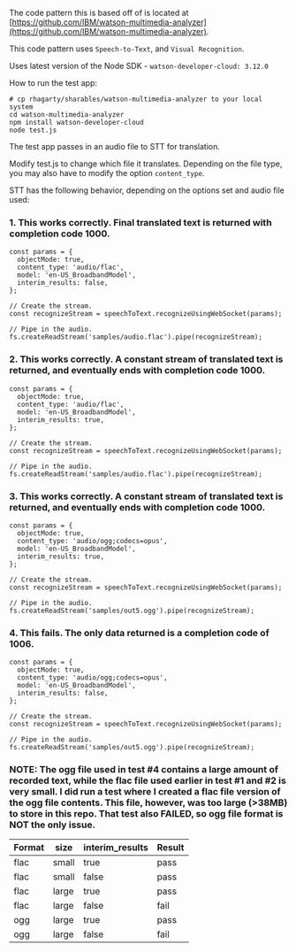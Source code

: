 The code pattern this is based off of is located at [https://github.com/IBM/watson-multimedia-analyzer](https://github.com/IBM/watson-multimedia-analyzer).

This code pattern uses `Speech-to-Text`, and `Visual Recognition`. 

Uses latest version of the Node SDK - `watson-developer-cloud: 3.12.0`


How to run the test app:
```
# cp rhagarty/sharables/watson-multimedia-analyzer to your local system
cd watson-multimedia-analyzer
npm install watson-developer-cloud
node test.js
```

The test app passes in an audio file to STT for translation.

Modify test.js to change which file it translates. Depending on the file type, you may also have to modify the option `content_type`. 

STT has the following behavior, depending on the options set and audio file used:

### 1. This works correctly. Final translated text is returned with completion code 1000.
```
const params = {
  objectMode: true,
  content_type: 'audio/flac',
  model: 'en-US_BroadbandModel',
  interim_results: false,
};

// Create the stream.
const recognizeStream = speechToText.recognizeUsingWebSocket(params);

// Pipe in the audio.
fs.createReadStream('samples/audio.flac').pipe(recognizeStream);
```

### 2. This works correctly. A constant stream of translated text is returned, and eventually ends with completion code 1000.
```
const params = {
  objectMode: true,
  content_type: 'audio/flac',
  model: 'en-US_BroadbandModel',
  interim_results: true,
};

// Create the stream.
const recognizeStream = speechToText.recognizeUsingWebSocket(params);

// Pipe in the audio.
fs.createReadStream('samples/audio.flac').pipe(recognizeStream);
```

### 3. This works correctly. A constant stream of translated text is returned, and eventually ends with completion code 1000.
```
const params = {
  objectMode: true,
  content_type: 'audio/ogg;codecs=opus',
  model: 'en-US_BroadbandModel',
  interim_results: true,
};

// Create the stream.
const recognizeStream = speechToText.recognizeUsingWebSocket(params);

// Pipe in the audio.
fs.createReadStream('samples/out5.ogg').pipe(recognizeStream);
```

### 4. This fails. The only data returned is a completion code of 1006.
```
const params = {
  objectMode: true,
  content_type: 'audio/ogg;codecs=opus',
  model: 'en-US_BroadbandModel',
  interim_results: false,
};

// Create the stream.
const recognizeStream = speechToText.recognizeUsingWebSocket(params);

// Pipe in the audio.
fs.createReadStream('samples/out5.ogg').pipe(recognizeStream);
```

### NOTE: The ogg file used in test #4 contains a large amount of recorded text, while the flac file used earlier in test #1 and #2 is very small. I did run a test where I created a flac file version of the ogg file contents. This file, however, was too large (>38MB) to store in this repo. That test also FAILED, so ogg file format is NOT the only issue.


| Format       | size    | interim_results | Result  |
| ------------ |-------- | --------------- | ------- |
| flac         | small   | true            | pass    |
| flac         | small   | false           | pass    |
| flac         | large   | true            | pass    |
| flac         | large   | false           | fail    |
| ogg          | large   | true            | pass    |
| ogg          | large   | false           | fail    |
